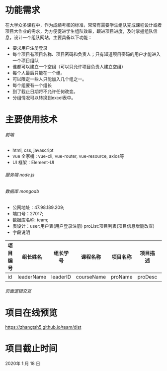 # 功能需求
在大学众多课程中，作为成绩考核的标准，常常有需要学生组队完成课程设计或者项目大作业的需求，为方便促进学生组队效率，跟进项目进度，及时掌握组队信息，设计一个组队网站，主要具备以下功能：

- 要求用户注册登录
- 每个项目有项目名称、项目密码和负责人；只有知道项目密码的用户才能进入一个项目组队
- 谁都可以建立一个空组（可以只允许项目负责人建立空组）
- 每个人最后只能在一个组。
- 可以限定一些人只能加入几个组之一。
- 每个组要有一个组长
- 到了截止日期将不允许任何改变。
- 分组情况可以转换到excel表中。
# 主要使用技术
###### 前端

 - html, css, javascript
 - vue 全家桶 : vue-cli, vue-router, vue-resource,  axios等
 - UI 框架：Element-UI
 

###### 服务端 node.js
###### 数据库 mongodb
- 公网地址：47.98.189.209; 
- 端口号：27017;
- 数据库名称: team;
- 表设计：user:用户表(用户登录注册)  proList:项目列表(项目信息增删改查)
- 字段说明

项目编号 | 组长姓名  | 组长学号  | 课程名称  | 项目名称 | 项目描述 | 组员列表
 ---- | ----- | ----- | ----- | ----- | ----- | ------  
 id | leaderName  | leaderID | courseName | proName | proDesc | members 



###### 页面逻辑交互


# 项目在线预览
https://zhangtsh5.github.io/team/dist

# 项目截止时间
2020年 1 月 18 日


